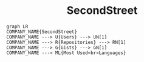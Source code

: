 <h1 align="center">SecondStreet</h1>

```mermaid
graph LR
COMPANY_NAME{SecondStreet}
COMPANY_NAME ---> U{Users} ---> UN[1]
COMPANY_NAME ---> R{Repositories} ---> RN[1]
COMPANY_NAME ---> G{Gists} ---> GN[1]
COMPANY_NAME ---> ML{Most Used<br>Languages}
```
